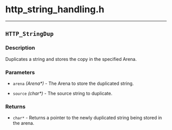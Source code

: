 # http\_string\_handling.h



----------

## `HTTP_StringDup`

### Description
Duplicates a string and stores the copy in the specified Arena.

### Parameters
- `arena` *(Arena\*)* -  The Arena to store the duplicated string.

- `source` *(char\*)* -  The source string to duplicate.

### Returns
- `char*` - Returns a pointer to the newly duplicated string being stored in the arena.